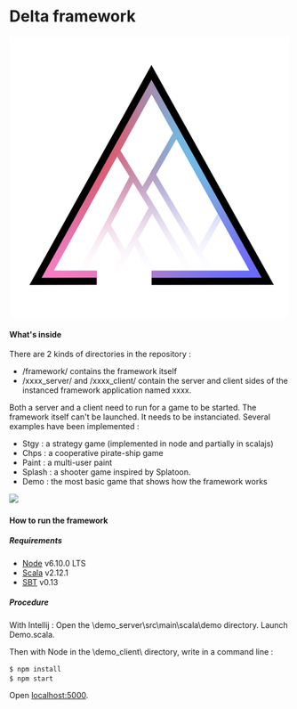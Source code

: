 # Delta framework

![](delta_logo.png)

#### What's inside
There are 2 kinds of directories in the repository : 
- /framework/ contains the framework itself 
- /xxxx_server/  and /xxxx_client/ contain the server and client sides of the instanced framework application named xxxx.

Both a server and a client need to run for a game to be started. The framework itself can't be launched.
It needs to be instanciated. Several examples have been implemented :
- Stgy     : a strategy game (implemented in node and partially in scalajs)
- Chps     : a cooperative pirate-ship game
- Paint    : a multi-user paint
- Splash   : a shooter game inspired by Splatoon.
- Demo     : the most basic game that shows how the framework works

[![](https://img.youtube.com/vi/iEowDWPnvx4/0.jpg)](https://www.youtube.com/watch?v=YOUiEowDWPnvx4)

#### How to run the framework 

##### Requirements
- [Node] v6.10.0 LTS
- [Scala] v2.12.1
- [SBT] v0.13

##### Procedure

With Intellij :
Open the \demo_server\src\main\scala\demo directory. Launch Demo.scala.

Then with Node in the \demo_client\ directory, write in a command line :
```sh
$ npm install
$ npm start
```

Open [localhost:5000].

   [SBT]:<http://www.scala-sbt.org/download.html>
   [Node]:<https://nodejs.org/en/>
   [Scala]:<https://www.scala-lang.org>
   [localhost:5000]: <http://localhost:5000>
  
